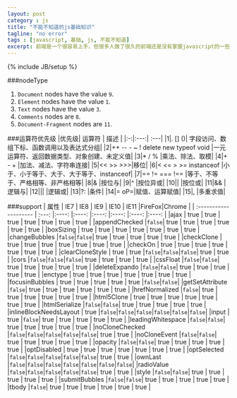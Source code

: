 ```yaml
---
layout: post
category : js
title: "不能不知道的js基础知识"
tagline: "no error"
tags : [javascript, 基础, js, 不能不知道]
excerpt: 前端是一个很容易上手，但很多人做了很久的前端还是没有掌握javascript的一些重要的基础知识
---
```

{% include JB/setup %}


###nodeType
1. `Document` nodes have the value `9`.
2. `Element` nodes have the value `1`.
3. `Text` nodes have the value `3`.
4. `Comments` nodes are `8`.
5. `Document-Fragment` nodes are `11`.

###运算符优先级
|优先级| 运算符 | 描述 |
|:-:|:---:| :---|
|1|. [] ()| 字段访问、数组下标、函数调用以及表达式分组|
|2|++ -- - ~ ! delete new typeof void   |一元运算符、返回数据类型、对象创建、未定义值|
|3|* / %    |乘法、除法、取模|
|4|+ - +    |加法、减法、字符串连接|
|5|<< >> >>>|移位|
|6|< <= > >= instanceof |小于、小于等于、大于、大于等于、instanceof|
|7|== != === !==    |等于、不等于、严格相等、非严格相等|
|8|&    |按位与|
|9|^    |按位异或|
|10|\|  |按位或|
|11|&&  |逻辑与|
|12|\|\|    |逻辑或|
|13|?:  |条件|
|14|= oP=|赋值、运算赋值|
|15|,   |多重求值|

###support
|          属性         | IE7   |  IE8  |  IE9  | IE10  | IE11  |FireFox|Chrome |
| :-------------------- | :---: |:----: |:----: |:----: |:----: |:----: |:----: |
|ajax                   | true  | true  | true  | true  | true  | true  | true  |
|appendChecked          |`false`| true  | true  | true  | true  | true  | true  |
|boxSizing              | true  | true  | true  | true  | true  | true  | true  |
|changeBubbles          |`false`|`false`| true  | true  | true  | true  | true  |
|checkClone             | true  | true  | true  | true  | true  | true  | true  |
|checkOn                | true  | true  | true  | true  | true  | true  | true  |
|clearCloneStyle        | true  | true  |`false`|`false`|`false`| true  | true  |
|cors                   |`false`|`false`|`false`| true  | true  | true  | true  |
|cssFloat               |`false`|`false`| true  | true  | true  | true  | true  |
|deleteExpando          |`false`|`false`| true  | true  | true  | true  | true  |
|enctype                | true  | true  | true  | true  | true  | true  | true  |
|focusinBubbles         | true  | true  | true  | true  | true  |`false`|`false`|
|getSetAttribute        |`false`| true  | true  | true  | true  | true  | true  |
|hrefNormalized         |`false`| true  | true  | true  | true  | true  | true  |
|html5Clone             | true  | true  | true  | true  | true  | true  | true  |
|htmlSerialize          |`false`|`false`| true  | true  | true  | true  | true  |
|inlineBlockNeedsLayout | true  |`false`|`false`|`false`|`false`|`false`|`false`| 
|input                  | true  |`false`| true  | true  | true  | true  | true  |
|leadingWhitespace      |`false`|`false`| true  | true  | true  | true  | true  |
|noCloneChecked         |`false`|`false`|`false`|`false`|`false`| true  | true  |
|noCloneEvent           |`false`|`false`| true  | true  | true  | true  | true  |
|opacity                |`false`|`false`| true  | true  | true  | true  | true  |
|optDisabled            | true  | true  | true  | true  | true  | true  | true  |
|optSelected            |`false`|`false`|`false`|`false`|`false`| true  | true  |
|ownLast                |`false`|`false`|`false`|`false`|`false`|`false`|`false`|
|radioValue             |`false`|`false`|`false`|`false`|`false`| true  | true  |
|style                  |`false`|`false`| true  | true  | true  | true  | true  |
|submitBubbles          |`false`|`false`| true  | true  | true  | true  | true  |
|tbody                  |`false`| true  | true  | true  | true  | true  | true  |
